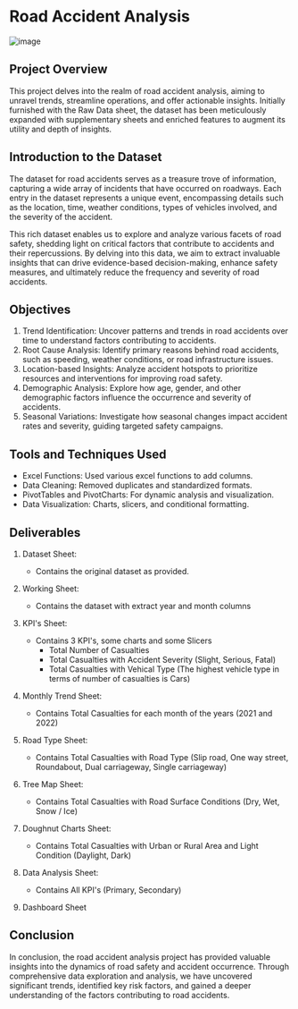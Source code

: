 # Road Accident Analysis

![image](https://drive.google.com/drive/u/0/my-drive)

## Project Overview
This project delves into the realm of road accident analysis, aiming to unravel trends, streamline operations, and offer actionable insights. Initially furnished with the Raw Data sheet, the dataset has been meticulously expanded with supplementary sheets and enriched features to augment its utility and depth of insights.

## Introduction to the Dataset
The dataset for road accidents serves as a treasure trove of information, capturing a wide array of incidents that have occurred on roadways. Each entry in the dataset represents a unique event, encompassing details such as the location, time, weather conditions, types of vehicles involved, and the severity of the accident.

This rich dataset enables us to explore and analyze various facets of road safety, shedding light on critical factors that contribute to accidents and their repercussions. By delving into this data, we aim to extract invaluable insights that can drive evidence-based decision-making, enhance safety measures, and ultimately reduce the frequency and severity of road accidents.

## Objectives
1. Trend Identification: Uncover patterns and trends in road accidents over time to understand factors contributing to accidents.
2. Root Cause Analysis: Identify primary reasons behind road accidents, such as speeding, weather conditions, or road infrastructure issues.
3. Location-based Insights: Analyze accident hotspots to prioritize resources and interventions for improving road safety.
4. Demographic Analysis: Explore how age, gender, and other demographic factors influence the occurrence and severity of accidents.
5. Seasonal Variations: Investigate how seasonal changes impact accident rates and severity, guiding targeted safety campaigns.

## Tools and Techniques Used
* Excel Functions: Used various excel functions to add columns.
* Data Cleaning: Removed duplicates and standardized formats.
* PivotTables and PivotCharts: For dynamic analysis and visualization.
* Data Visualization: Charts, slicers, and conditional formatting.

## Deliverables
1. Dataset Sheet:
   
   * Contains the original dataset as provided.
     
2. Working Sheet:
   
   * Contains the dataset with extract year and month columns

3. KPI's Sheet:

   * Contains 3 KPI's, some charts and some Slicers
     - Total Number of Casualties
     - Total Casualties with Accident Severity (Slight, Serious, Fatal)
     - Total Casualties with Vehical Type (The highest vehicle type in terms of number of casualties is Cars)

4. Monthly Trend Sheet:

   * Contains Total Casualties for each month of the years (2021 and 2022)

5. Road Type Sheet:

   * Contains Total Casualties with Road Type (Slip road, One way street, Roundabout, Dual carriageway, Single carriageway)

6. Tree Map Sheet:

   * Contains Total Casualties with Road Surface Conditions (Dry, Wet, Snow / Ice)

7. Doughnut Charts Sheet:

   * Contains Total Casualties with Urban or Rural Area and Light Condition (Daylight, Dark)
  
8. Data Analysis Sheet:

   * Contains All KPI's (Primary, Secondary)
     
9. Dashboard Sheet

## Conclusion 
In conclusion, the road accident analysis project has provided valuable insights into the dynamics of road safety and accident occurrence. Through comprehensive data exploration and analysis, we have uncovered significant trends, identified key risk factors, and gained a deeper understanding of the factors contributing to road accidents.

